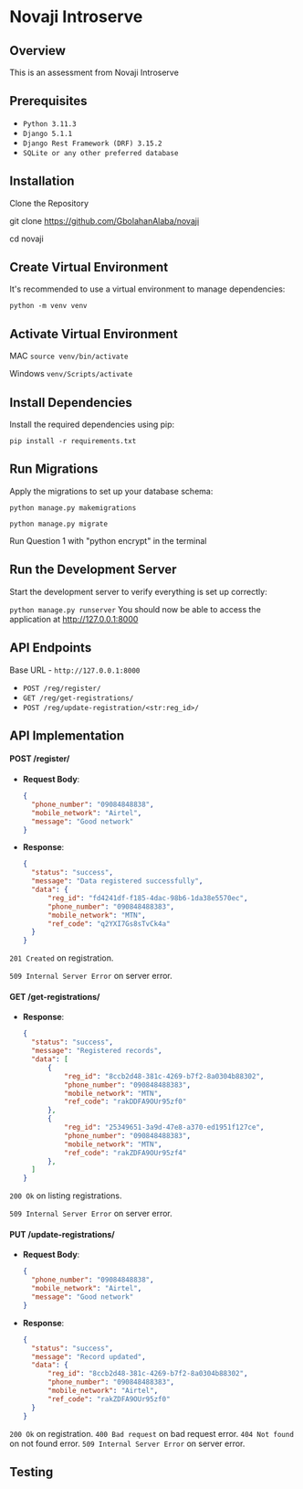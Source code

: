 
# **Novaji Introserve**

## **Overview**

This is an assessment from Novaji Introserve

## **Prerequisites**

- `Python 3.11.3`
- `Django 5.1.1`
- `Django Rest Framework (DRF) 3.15.2`
- `SQLite or any other preferred database`


## **Installation**
Clone the Repository


git clone https://github.com/GbolahanAlaba/novaji

cd novaji


## **Create Virtual Environment**

It's recommended to use a virtual environment to manage dependencies:


`python -m venv venv`

## **Activate Virtual Environment**

MAC `source venv/bin/activate`

Windows `venv/Scripts/activate`

## **Install Dependencies**

Install the required dependencies using pip:

`pip install -r requirements.txt`


## **Run Migrations**

Apply the migrations to set up your database schema:

`python manage.py makemigrations`

`python manage.py migrate`

Run Question 1 with "python encrypt" in the terminal

## **Run the Development Server**
Start the development server to verify everything is set up correctly:

`python manage.py runserver`
You should now be able to access the application at http://127.0.0.1:8000

## **API Endpoints**
Base URL - `http://127.0.0.1:8000`

- `POST /reg/register/`
- `GET /reg/get-registrations/`
- `POST /reg/update-registration/<str:reg_id>/`


## **API Implementation**

#### POST /register/

- **Request Body**:

  ```json
  {
    "phone_number": "09084848838",
    "mobile_network": "Airtel",
    "message": "Good network"
  }

- **Response**:

  ```json
  {
    "status": "success",
    "message": "Data registered successfully",
    "data": {
        "reg_id": "fd4241df-f185-4dac-98b6-1da38e5570ec",
        "phone_number": "090848488383",
        "mobile_network": "MTN",
        "ref_code": "q2YXI7Gs8sTvCk4a"
    }
  }

`201 Created` on registration.

`509 Internal Server Error` on server error.


#### GET /get-registrations/

- **Response**:

  ```json
  {
    "status": "success",
    "message": "Registered records",
    "data": [
        {
            "reg_id": "8ccb2d48-381c-4269-b7f2-8a0304b88302",
            "phone_number": "090848488383",
            "mobile_network": "MTN",
            "ref_code": "rakDDFA9OUr95zf0"
        },
        {
            "reg_id": "25349651-3a9d-47e8-a370-ed1951f127ce",
            "phone_number": "090848488383",
            "mobile_network": "MTN",
            "ref_code": "rakZDFA9OUr95zf4"
        },
    ]
  }

`200 Ok` on listing registrations.

`509 Internal Server Error` on server error.


#### PUT /update-registrations/

- **Request Body**:

  ```json
  {
    "phone_number": "09084848838",
    "mobile_network": "Airtel",
    "message": "Good network"
  }

- **Response**:

  ```json
  {
    "status": "success",
    "message": "Record updated",
    "data": {
        "reg_id": "8ccb2d48-381c-4269-b7f2-8a0304b88302",
        "phone_number": "090848488383",
        "mobile_network": "Airtel",
        "ref_code": "rakZDFA9OUr95zf0"
    }
  }

`200 Ok` on registration.
`400 Bad request` on bad request error.
`404 Not found` on not found error.
`509 Internal Server Error` on server error.

## **Testing**
